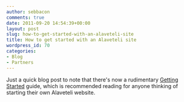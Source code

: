 ```yaml
---
author: sebbacon
comments: true
date: 2011-09-20 14:54:39+00:00
layout: post
slug: how-to-get-started-with-an-alaveteli-site
title: How to get started with an Alaveteli site
wordpress_id: 70
categories:
- Blog
- Partners
---
```


Just a quick blog post to note that there's now a rudimentary [Getting Started](/getting_started) guide, which is recommended reading for anyone thinking of starting their own Alaveteli website.
